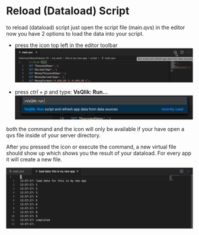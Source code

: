 # Reload (Dataload) Script  

to reload (dataload) script just open the script file (main.qvs) in the editor now you have 2 options to load the data into your script.

- press the icon top left in the editor toolbar
![load-data icon](./load-data.png)

- press *ctrl + p* and type: **VsQlik: Run...**
![load-data icon](./load-data-command.png)

both the command and the icon will only be available if your have open a qvs file inside of your server directory.

After you pressed the icon or execute the command, a new virtual file should show up which shows you the result of your dataload. For every app it will create a new file.

![load-data log](./load-data-log.png)